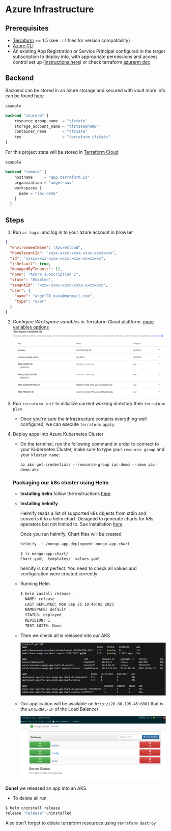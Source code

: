 # Azure Infrastructure

## Prerequisites
- [Terraform](https://www.terraform.io/downloads) >= 1.5 (see `.tf` files for version compatibility)
- [Azure CLI](https://learn.microsoft.com/en-us/cli/azure/install-azure-cli)
- An existing App Registration or Service Principal configured in the target subscription to deploy into, with appropriate permissions and access control set up ([instructions here](https://dev.to/this-is-learning/deploy-azure-infrastructure-using-terraform-cloud-3j9d))
or check terraform [azurerm doc](https://registry.terraform.io/providers/hashicorp/azurerm/latest/docs)

## Backend

Backend can be stored in an azure storage and secured with vault
more info can be found [here](https://learn.microsoft.com/en-us/azure/developer/terraform/store-state-in-azure-storage?tabs=azure-cli)

`example `
```terraform
backend "azurerm" {
    resource_group_name  = "tfstate"
    storage_account_name = "tfstateahn98"
    container_name       = "tfstate"
    key                  = "terraform.tfstate"
}
```

For this project state will ba stored in [Terraform Cloud](https://app.terraform.io/app)

`example`
```terraform
backend "remote" {
    hostname     = "app.terraform.io"
    organization = "angel-nav"
    workspaces {
      name = "iac-demo"
    }
  }
```
## Steps

1. Run `az login` and log in to your azure account in browser
```json
{
  "environmentName": "AzureCloud",
  "homeTenantId": "xxxx-xxxx-xxxx-xxxx-xxxxxxxx",
  "id": "xxxxxxxxx-xxxx-xxxx-xxxx-xxxxxxxx",
  "isDefault": true,
  "managedByTenants": [],
  "name": "Azure subscription 1",
  "state": "Enabled",
  "tenantId": "xxxx-xxxx-xxxx-xxxx-xxxxxxxx",
  "user": {
    "name": "angel98_nava@hotmail.com",
    "type": "user"
  }
}
```

2. Configure _Wrokspace variables_ in Terraform Cloud plattform.
[more variables options](https://registry.terraform.io/providers/hashicorp/azurerm/latest/docs)
![tf_variables](./images/tf_variables.png)


3. Run `terraform init` to initialize current working directory then `terraform plan`
    
    - Once you're sure the infrastructure contains everything well configured, we can execute `terraform apply`

4. Deploy apps into Azure Kubernetes Cluster
   
    - On the terminal, run the following command in order to connect to your Kubernetes Cluster, make sure to type your `resource group` and your `kluster name`:

      ```
      az aks get-credentials --resource-group iac-demo --name iac-demo-aks
      ```
  
    ### Packaging our k8s cluster using Helm

      - **Installing helm**
        follow the instructions [here](https://helm.sh/es/docs/intro/quickstart/)


      - **Installing helmify**
        
        Helmify reads a list of supported k8s objects from stdin and converts it to a helm chart. Designed to generate charts for k8s operators but not limited to. See installation [here](https://github.com/arttor/helmify)

        Once you run helmify, Chart files will be created
        ```bash 
        helmify -f /mongo-app-deployment mongo-app-chart
        ```

        ```
        $ ls mongo-app-chart/
        Chart.yaml  templates/  values.yaml
        ```

        helmify is not perfect. You need to check all values and configuration were created correctly

        

      - Running Helm

        ```bash 
        $ helm install release .
          NAME: release
          LAST DEPLOYED: Mon Sep 25 10:40:02 2023
          NAMESPACE: default
          STATUS: deployed
          REVISION: 1
          TEST SUITE: None
        ```


      - Then we check all is released into our AKS

        ![kubectl get all](./images/kubectl-getall.png)

      - Our application will be available on ``http://20.88.195.45:8081`` that is the ``EXTERNAL-IP`` of the Load Balancer

        ![Mongo app](./images/mongo-app.png)


**Done!** we released an app into an AKS

- To delete all run

```bash 
$ helm uninstall release
release "release" uninstalled
```

Also don't forget to delete terraform resources using ``terraform destroy``